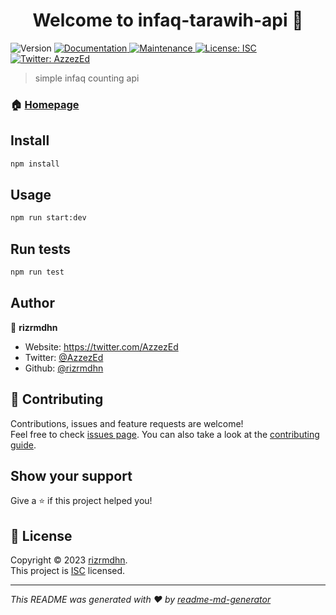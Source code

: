 <h1 align="center">Welcome to infaq-tarawih-api 👋</h1>
<p>
  <img alt="Version" src="https://img.shields.io/badge/version-1.0.0-blue.svg?cacheSeconds=2592000" />
  <a href="https://github.com/rizrmdhn/infaq-tarawih-api#readme" target="_blank">
    <img alt="Documentation" src="https://img.shields.io/badge/documentation-yes-brightgreen.svg" />
  </a>
  <a href="https://github.com/rizrmdhn/infaq-tarawih-api/graphs/commit-activity" target="_blank">
    <img alt="Maintenance" src="https://img.shields.io/badge/Maintained%3F-yes-green.svg" />
  </a>
  <a href="https://github.com/rizrmdhn/infaq-tarawih-api/blob/master/LICENSE" target="_blank">
    <img alt="License: ISC" src="https://img.shields.io/github/license/rizrmdhn/infaq-tarawih-api" />
  </a>
  <a href="https://twitter.com/AzzezEd" target="_blank">
    <img alt="Twitter: AzzezEd" src="https://img.shields.io/twitter/follow/AzzezEd.svg?style=social" />
  </a>
</p>

> simple infaq counting api

### 🏠 [Homepage](https://github.com/rizrmdhn/infaq-tarawih-api#readme)

## Install

```sh
npm install
```

## Usage

```sh
npm run start:dev
```

## Run tests

```sh
npm run test
```

## Author

👤 **rizrmdhn**

* Website: https://twitter.com/AzzezEd
* Twitter: [@AzzezEd](https://twitter.com/AzzezEd)
* Github: [@rizrmdhn](https://github.com/rizrmdhn)

## 🤝 Contributing

Contributions, issues and feature requests are welcome!<br />Feel free to check [issues page](https://github.com/rizrmdhn/infaq-tarawih-api/issues). You can also take a look at the [contributing guide](https://github.com/rizrmdhn/infaq-tarawih-api/blob/master/CONTRIBUTING.md).

## Show your support

Give a ⭐️ if this project helped you!

## 📝 License

Copyright © 2023 [rizrmdhn](https://github.com/rizrmdhn).<br />
This project is [ISC](https://github.com/rizrmdhn/infaq-tarawih-api/blob/master/LICENSE) licensed.

***
_This README was generated with ❤️ by [readme-md-generator](https://github.com/kefranabg/readme-md-generator)_